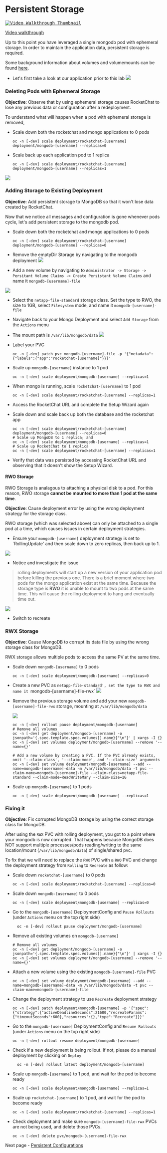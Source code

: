 # Persistent Storage

<kbd>[![Video Walkthrough Thumbnail](././images/08_persistent_storage_thumb.png)](https://youtu.be/yG_dzkUUYfg)</kbd>

[Video walkthrough](https://youtu.be/yG_dzkUUYfg)

Up to this point you have leveraged a single mongodb pod with ephemeral storage. In order to maintain the 
application data, persistent storage is required.  

Some background information about volumes and volumemounts can be found [here](https://kubernetes.io/docs/concepts/storage/volumes/).

- Let's first take a look at our application prior to this lab
<kbd>![](./images/06_persistent_storage_01.png)</kbd>

### Deleting Pods with Ephemeral Storage
__Objective__: Observe that by using ephemeral storage causes RocketChat to lose any previous data or configuration after a redeployment.

To understand what will happen when a pod with ephemeral storage is removed,
- Scale down both the rocketchat and mongo applications to 0 pods
  ```oc:cli
  oc -n [-dev] scale deployment/rocketchat-[username] deployment/mongodb-[username] --replicas=0
  ```
- Scale back up each application pod to 1 replica
  ```oc:cli
  oc -n [-dev] scale deployment/rocketchat-[username] deployment/mongodb-[username] --replicas=1
  ```
<kbd>![](./images/06_persistent_storage_02.png)</kbd>

### Adding Storage to Existing Deployment
__Objective__: Add persistent storage to MongoDB so that it won't lose data created by RocketChat.

Now that we notice all messages and configuration is gone whenever pods cycle, let's add persistent storage to the mongodb pod. 
- Scale down both the rocketchat and mongo applications to 0 pods
  ```oc:cli
  oc -n [-dev] scale deployment/rocketchat-[username] deployment/mongodb-[username] --replicas=0
  ```
- Remove the emptyDir Storage by navigating to the mongodb deployment
<kbd>![](./images/06_persistent_storage_03.png)</kbd>

- Add a new volume by navigating to `Administrator -> Storage -> Persitant Volume Claims -> Create Persistant Volume Claims` and name it `mongodb-[username]-file`

<kbd>![](./images/06_persistent_storage_04a.png)</kbd>

  - Select the `netapp-file-standard` storage class. Set the type to RWO, the size to 1GB, select `Filesystem` mode, and name it `mongodb-[username]-file`

  - Navigate back to your Mongo Deployment and select `Add Storage` from the `Actions` menu

  - The mount path is `/var/lib/mongodb/data`
<kbd>![](./images/06_persistent_storage_04b.png)</kbd>

- Label your PVC
  ```
  oc -n [-dev] patch pvc mongodb-[username]-file -p '{"metadata":{"labels":{"app":"rocketchat-[username]"}}}'
  ```

- Scale up `mongodb-[username]` instance to 1 pod
  ```oc:cli
  oc -n [-dev] scale deployment/mongodb-[username] --replicas=1
  ```
- When mongo is running, scale `rocketchat-[username]` to 1 pod
  ```oc:cli
  oc -n [-dev] scale deployment/rocketchat-[username] --replicas=1
  ```
- Access the RocketChat URL and complete the Setup Wizard again
- Scale down and scale back up both the database and the rocketchat app
  ```oc:cli
  oc -n [-dev] scale deployment/rocketchat-[username] deployment/mongodb-[username] --replicas=0
  # Scale up MongoDB to 1 replica; and
  oc -n [-dev] scale deployment/mongodb-[username] --replicas=1
  # Scale up RocketChat to 1 replica
  oc -n [-dev] scale deployment/rocketchat-[username] --replicas=1
  ```
- Verify that data was persisted by accessing RocketChat URL and observing that it doesn't show the Setup Wizard.

#### RWO Storage

RWO Storage is analagous to attaching a physical disk to a pod. For this reason, RWO storage __cannot be mounted to more than 1 pod at the same time__.

__Objective__: Cause deployment error by using the wrong deployment strategy for the storage class.

RWO storage (which was selected above) can only be attached to a single pod at a time, which causes issues in certain deployment strategies. 

- Ensure your `mongodb-[username]` deployment strategy is set to `RollingUpdate' and then scale down to zero replicas, then back up to 1.

<kbd>![](./images/06_persistent_storage_07.png)</kbd>

- Notice and investigate the issue

> rolling deployments will start up a new version of your application pod before killing the previous one. There is a brief moment where two pods for the mongo application exist at the same time. Because the storage type is __RWO__ it is unable to mount to two pods at the same time. This will cause the rolling deployment to hang and eventually time out. 

<kbd>![](./images/06_persistent_storage_08.png)</kbd>

- Switch to recreate

### RWX Storage
__Objective__: Cause MongoDB to corrupt its data file by using the wrong storage class for MongoDB.

RWX storage allows multiple pods to access the same PV at the same time. 


- Scale down `mongodb-[username]` to 0 pods
  ```oc:cli
  oc -n [-dev] scale deployment/mongodb-[username] --replicas=0
  ```
- Create a new PVC as `netapp-file-standard', set the type to RWX and name it `mongodb-[username]-file-rwx`
<kbd>![](./images/06_persistent_storage_09.png)</kbd>

- Remove the previous storage volume and add your new `mongodb-[username]-file-rwx` storage, mounting at `/var/lib/mongodb/data`

  <kbd>![](./images/06_persistent_storage_10.png)</kbd>
  ```oc:cli
  oc -n [-dev] rollout pause deployment/mongodb-[username] 
  # Remove all volumes
  oc -n [-dev] get deployment/mongodb-[username] -o jsonpath='{.spec.template.spec.volumes[].name}{"\n"}' | xargs -I {} oc -n [-dev] set volumes deployment/mongodb-[username] --remove '--name={}'

  # Add a new volume by creating a PVC. If the PVC already exists, omit '--claim-class', '--claim-mode', and '--claim-size' arguments
  oc -n [-dev] set volume deployment/mongodb-[username] --add --name=mongodb-[username]-data -m /var/lib/mongodb/data -t pvc --claim-name=mongodb-[username]-file --claim-class=netapp-file-standard --claim-mode=ReadWriteMany --claim-size=1G
  ```
- Scale up `mongodb-[username]` to 1 pods
  ```oc:cli
  oc -n [-dev] scale deployment/mongodb-[username] --replicas=1
  ```

### Fixing it
__Objective__: Fix corrupted MongoDB storage by using the correct storage class for MongoDB.

After using the `RWX` PVC with rolling deployment, you got to a point where your mongodb is now corrupted. That happens because MongoDB does NOT support multiple processes/pods reading/writing to the same location/mount (`/var/lib/mongodb/data`) of single/shared pvc.

To fix that we will need to replace the `RWX` PVC with a `RWO` PVC and change the deployment strategy from `Rolling` to `Recreate` as follow:
  - Scale down `rocketchat-[username]` to 0 pods
    ```oc:cli
    oc -n [-dev] scale deployment/rocketchat-[username] --replicas=0
    ```
  - Scale down `mongodb-[username]` to 0 pods
    ```oc:cli
    oc -n [-dev] scale deployment/mongodb-[username] --replicas=0
    ```
  - Go to the `mongodb-[username]` DeploymentConfig and `Pause Rollouts` (under `Actions` menu on the top right side)
    ```oc:cli
      oc -n [-dev] rollout pause deployment/mongodb-[username]
    ```
  - Remove all existing volumes on `mongodb-[username]`
    ```oc:cli
    # Remove all volumes
    oc -n [-dev] get deployment/mongodb-[username] -o jsonpath='{.spec.template.spec.volumes[].name}{"\n"}' | xargs -I {} oc -n [-dev] set volumes deployment/mongodb-[username] --remove '--name={}'
    ```
  - Attach a new volume using the existing `mongodb-[username]-file` PVC
    ```oc:cli
    oc -n [-dev] set volume deployment/mongodb-[username] --add --name=mongodb-[username]-data -m /var/lib/mongodb/data -t pvc --claim-name=mongodb-[username]-file
    ```
  - Change the deployment strategy to use `Recreate` deployment strategy
    ```oc:cli
    oc -n [-dev] patch deployment/mongodb-[username] -p '{"spec":{"strategy":{"activeDeadlineSeconds":21600,"recreateParams":{"timeoutSeconds":600},"resources":{},"type":"Recreate"}}}'
    ```
  - Go to the `mongodb-[username]` DeploymentConfig and `Resume Rollouts` (under `Actions` menu on the top right side)
    ```oc:cli
    oc -n [-dev] rollout resume deployment/mongodb-[username]
    ```
  - Check if a new deployment is being rollout. If not, please do a manual deployment by clicking on `Deploy`
    ```oc:cli
      oc -n [-dev] rollout latest deployment/mongodb-[username]
    ```
  - Scale up `mongodb-[username]` to 1 pod, and wait for the pod to become ready
    ```oc:cli
    oc -n [-dev] scale deployment/mongodb-[username] --replicas=1
    ```
  - Scale up `rocketchat-[username]` to 1 pod, and wait for the pod to become ready
    ```oc:cli
    oc -n [-dev] scale deployment/rocketchat-[username] --replicas=1
    ```
  - Check deployment and make sure `mongodb-[username]-file-rwx` PVCs are not being used, and delete those PVCs.
    ```oc:cli
    oc -n [-dev] delete pvc/mongodb-[username]-file-rwx
    ```
Next page - [Persistent Configurations](./09_persistent_configurations.md)
